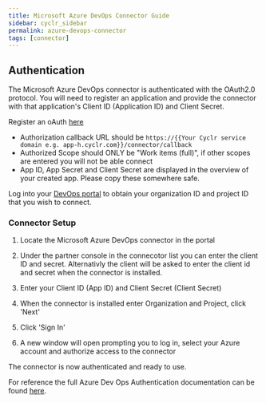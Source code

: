 ```yaml
---
title: Microsoft Azure DevOps Connector Guide
sidebar: cyclr_sidebar
permalink: azure-devops-connector
tags: [connector]
---
```


## Authentication

The Microsoft Azure DevOps connector is authenticated with the OAuth2.0 protocol. You will need to register an application and provide the connector with that application's Client ID (Application ID) and Client Secret.

Register an oAuth [here](https://app.vsaex.visualstudio.com/app/register)

- Authorization callback URL should be `https://{{Your Cyclr service domain e.g. app-h.cyclr.com}}/connector/callback`
- Authorized Scope should ONLY be "Work items (full)", if other scopes are entered you will not be able connect
- App ID, App Secret and Client Secret are displayed in the overview of your created app. Please copy these somewhere safe.

Log into your [DevOps portal](https://dev.azure.com/) to obtain your organization ID and project ID that you wish to connect. 

### Connector Setup

1. Locate the Microsoft Azure DevOps connector in the portal

2. Under the partner console in the connecotor list you can enter the client ID and secret. Alternativly the client will be asked to enter the client id and secret when the connector is installed.

3. Enter your Client ID (App ID) and Client Secret (Client Secret)

4. When the connector is installed enter Organization and Project, click 'Next'

5. Click 'Sign In'

6. A new window will open prompting you to log in, select your Azure account and authorize access to the connector

The connector is now authenticated and ready to use.

For reference the full Azure Dev Ops Authentication documentation can be found [here](https://docs.microsoft.com/en-us/azure/devops/integrate/get-started/authentication/oauth?view=azure-devops).

